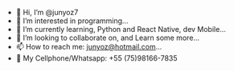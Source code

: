 - 👋 Hi, I’m @junyoz7
- 👀 I’m interested in programming...
- 🌱 I’m currently learning, Python and React Native, dev Mobile...
- 💞️ I’m looking to collaborate on, and Learn some more...
- 📫 How to reach me: junyoz@hotmail.com...
- 📱  My Cellphone/Whatsapp: +55 (75)98166-7835

<!---
junyoz7/junyoz7 is a ✨ special ✨ repository because its `README.md` (this file) appears on your GitHub profile.
You can click the Preview link to take a look at your changes.
--->
